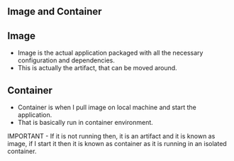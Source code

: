 Image and Container
---------------------

Image
---------
- Image is the actual application packaged with all the necessary configuration and dependencies.
- This is actually the artifact, that can be moved around.

Container
---------
- Container is when I pull image on local machine and start the application.
- That is basically run in container environment.

IMPORTANT - If it is not running then, it is an artifact and it is known as image, if I start it then it is known as container as it is running in an isolated container.
